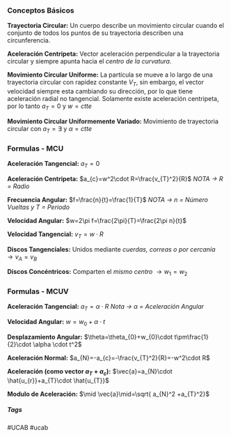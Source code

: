 ### Conceptos Básicos

**Trayectoria Circular:**  Un cuerpo describe un movimiento circular cuando el conjunto de todos los puntos de su trayectoria describen una circunferencia.

**Aceleración Centripeta:**  Vector aceleración perpendicular a la trayectoria circular y siempre apunta hacia el *centro de la curvatura.*

**Movimiento Circular Uniforme:**  La partícula se mueve a lo largo de una trayectoria circular con rapidez constante $V_{T}$, sin embargo, el vector velocidad siempre esta cambiando su dirección, por lo que tiene aceleración radial no tangencial. Solamente existe aceleración centripeta, por lo tanto $a_{T}=0$ y $w=ctte$

**Movimiento Circular Uniformemente Variado:**  Movimiento de trayectoria circular con  $a_{T} = \exists$ y $\alpha=ctte$
<br>
### Formulas - MCU

**Aceleración Tangencial:**  $a_{T}=0$

**Aceleración Centripeta:**  $a_{c}=w^2\cdot R=\frac{v_{T}^2}{R}$ *NOTA -> R = Radio*

**Frecuencia Angular:**  $f=\frac{n}{t}=\frac{1}{T}$  *NOTA -> n = Número Vueltas y T = Periodo*

**Velocidad Angular:**  $w=2\pi f=\frac{2\pi}{T}=\frac{2\pi n}{t}$

**Velocidad Tangencial:**  $v_{T}=w\cdot R$

**Discos Tangenciales:**  Unidos mediante *cuerdas, correas o por cercanía* $\to v_{A}=v_{B}$

**Discos Concéntricos:**  Comparten el *mismo centro* $\to w_{1}=w_{2}$
<br>
### Formulas - MCUV

**Aceleración Tangencial:**  $a_{T}=\alpha \cdot R$ *Nota -> $\alpha$ = Aceleración Angular*

**Velocidad Angular:**  $w=w_{0}+\alpha \cdot t$

**Desplazamiento Angular:**  $\theta=\theta_{0}+w_{0}\cdot t\pm\frac{1}{2}\cdot \alpha \cdot t^2$

**Aceleración Normal:**  $a_{N}=-a_{c}=-\frac{v_{T}^2}{R}=-w^2\cdot R$

**Aceleración (como vector $a_{T}+a_{c}$):**  $\vec{a}=a_{N}\cdot \hat{u_{r}}+a_{T}\cdot \hat{u_{T}}$

**Modulo de Aceleración:**  $\mid \vec{a}\mid=\sqrt{ a_{N}^2 +a_{T}^2}$
<br>
##### Tags

#UCAB #ucab